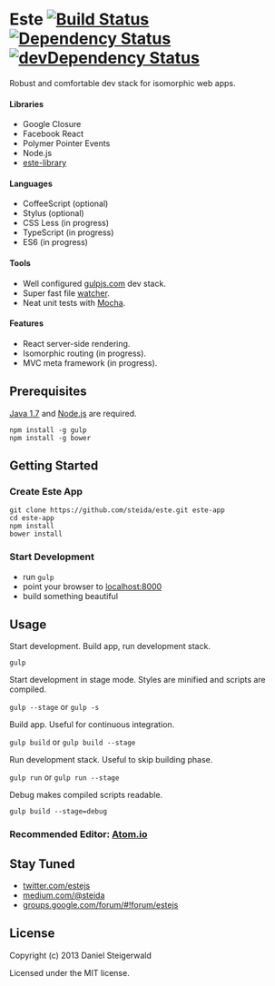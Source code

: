 # Este [![Build Status](https://secure.travis-ci.org/steida/este.png?branch=master)](http://travis-ci.org/steida/este) [![Dependency Status](https://david-dm.org/steida/este.png)](https://david-dm.org/steida/este) [![devDependency Status](https://david-dm.org/steida/este/dev-status.png)](https://david-dm.org/steida/este#info=devDependencies)

Robust and comfortable dev stack for isomorphic web apps.

#### Libraries
  - Google Closure
  - Facebook React
  - Polymer Pointer Events
  - Node.js
  - [este-library](https://github.com/steida/este-library)

#### Languages
  - CoffeeScript (optional)
  - Stylus (optional)
  - CSS Less (in progress)
  - TypeScript (in progress)
  - ES6 (in progress)

#### Tools
  - Well configured [gulpjs.com](gulpjs.com) dev stack.
  - Super fast file [watcher](https://github.com/steida/este-watch).
  - Neat unit tests with [Mocha](http://visionmedia.github.io/mocha).

#### Features
  - React server-side rendering.
  - Isomorphic routing (in progress).
  - MVC meta framework (in progress).

## Prerequisites
  [Java 1.7](http://www.oracle.com/technetwork/java/javase/downloads/index.html) and [Node.js](http://nodejs.org) are required.
  ```shell
  npm install -g gulp
  npm install -g bower
  ```

## Getting Started

### Create Este App

  ```shell
  git clone https://github.com/steida/este.git este-app
  cd este-app
  npm install
  bower install
  ```

### Start Development

  - run ```gulp```
  - point your browser to [localhost:8000](http://localhost:8000)
  - build something beautiful

## Usage

  Start development. Build app, run development stack.

  ```gulp ```

  Start development in stage mode. Styles are minified and scripts are compiled.

  ```gulp --stage``` or ```gulp -s```

  Build app. Useful for continuous integration.

  ```gulp build``` or ```gulp build --stage```

  Run development stack. Useful to skip building phase.

  ```gulp run``` or ```gulp run --stage```

  Debug makes compiled scripts readable.

  ```gulp build --stage=debug```

### Recommended Editor: [Atom.io](http://atom.io)

## Stay Tuned

  - [twitter.com/estejs](https://twitter.com/estejs)
  - [medium.com/@steida](https://medium.com/@steida)
  - [groups.google.com/forum/#!forum/estejs](https://groups.google.com/forum/#!forum/estejs)

## License
Copyright (c) 2013 Daniel Steigerwald

Licensed under the MIT license.